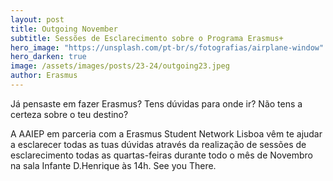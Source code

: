 ```yaml
---
layout: post
title: Outgoing November
subtitle: Sessões de Esclarecimento sobre o Programa Erasmus+
hero_image: "https://unsplash.com/pt-br/s/fotografias/airplane-window"
hero_darken: true
image: /assets/images/posts/23-24/outgoing23.jpeg
author: Erasmus
---
```


Já pensaste em fazer Erasmus? Tens dúvidas para onde ir? Não tens a certeza sobre o teu destino? 

A AAIEP em parceria com a Erasmus Student Network Lisboa vêm te ajudar a esclarecer todas as tuas dúvidas através da realização de sessões de esclarecimento todas as quartas-feiras durante todo o mês de Novembro na sala Infante D.Henrique às 14h. See you There. 